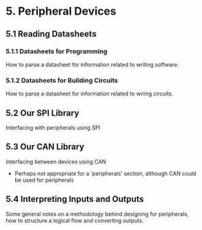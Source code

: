 # 5. Peripheral Devices

## 5.1 Reading Datasheets

### 5.1.1 Datasheets for Programming

How to parse a datasheet for information related to writing software.

### 5.1.2 Datasheets for Building Circuits

How to parse a datasheet for information related to wiring circuits.

## 5.2 Our SPI Library

Interfacing with peripherals using SPI

## 5.3 Our CAN Library

Interfacing between devices using CAN
* Perhaps not appropriate for a 'peripherals' section, although CAN could be
  used for peripherals

## 5.4 Interpreting Inputs and Outputs

Some general notes on a methodology behind designing for peripherals, how to
structure a logical flow and converting outputs.
